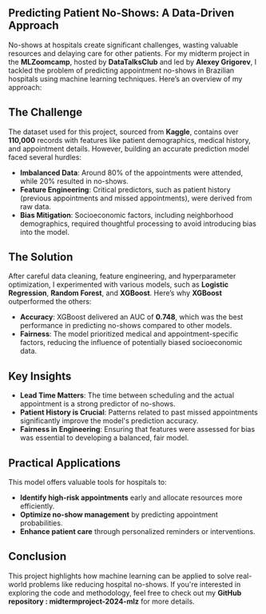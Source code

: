 ## Predicting Patient No-Shows: A Data-Driven Approach

No-shows at hospitals create significant challenges, wasting valuable resources and delaying care for other patients. For my midterm project in the **MLZoomcamp**, hosted by **DataTalksClub** and led by **Alexey Grigorev**, I tackled the problem of predicting appointment no-shows in Brazilian hospitals using machine learning techniques. Here’s an overview of my approach:

## The Challenge

The dataset used for this project, sourced from **Kaggle**, contains over **110,000** records with features like patient demographics, medical history, and appointment details. However, building an accurate prediction model faced several hurdles:

- **Imbalanced Data**: Around 80% of the appointments were attended, while 20% resulted in no-shows.
- **Feature Engineering**: Critical predictors, such as patient history (previous appointments and missed appointments), were derived from raw data.
- **Bias Mitigation**: Socioeconomic factors, including neighborhood demographics, required thoughtful processing to avoid introducing bias into the model.

## The Solution

After careful data cleaning, feature engineering, and hyperparameter optimization, I experimented with various models, such as **Logistic Regression**, **Random Forest**, and **XGBoost**. Here’s why **XGBoost** outperformed the others:

- **Accuracy**: XGBoost delivered an AUC of **0.748**, which was the best performance in predicting no-shows compared to other models.
- **Fairness**: The model prioritized medical and appointment-specific factors, reducing the influence of potentially biased socioeconomic data.

## Key Insights

- **Lead Time Matters**: The time between scheduling and the actual appointment is a strong predictor of no-shows.
- **Patient History is Crucial**: Patterns related to past missed appointments significantly improve the model's prediction accuracy.
- **Fairness in Engineering**: Ensuring that features were assessed for bias was essential to developing a balanced, fair model.

## Practical Applications

This model offers valuable tools for hospitals to:

- **Identify high-risk appointments** early and allocate resources more efficiently.
- **Optimize no-show management** by predicting appointment probabilities.
- **Enhance patient care** through personalized reminders or interventions.

## Conclusion

This project highlights how machine learning can be applied to solve real-world problems like reducing hospital no-shows. If you're interested in exploring the code and methodology, feel free to check out my **GitHub repository : midtermproject-2024-mlz** for more details.
